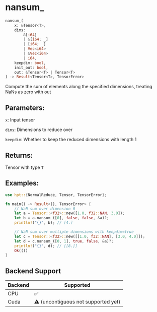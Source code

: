 # nansum_
```rust
nansum_(
    x: &Tensor<T>, 
    dims: 
        &[i64]
        | &[i64; _]
        | [i64; _] 
        | Vec<i64> 
        | &Vec<i64>
        | i64,
    keepdim: bool,
    init_out: bool,
    out: &Tensor<T> | Tensor<T>
) -> Result<Tensor<T>, TensorError>
```
Compute the sum of elements along the specified dimensions, treating NaNs as zero with out

## Parameters:
`x`: Input tensor

`dims`: Dimensions to reduce over

`keepdim`: Whether to keep the reduced dimensions with length 1

## Returns:
Tensor with type `T`

## Examples:
```rust
use hpt::{NormalReduce, Tensor, TensorError};

fn main() -> Result<(), TensorError> {
    // NaN sum over dimension 0
    let a = Tensor::<f32>::new([1.0, f32::NAN, 3.0]);
    let b = a.nansum_([0], false, false, &a)?;
    println!("{}", b); // [4.]

    // NaN sum over multiple dimensions with keepdim=true
    let c = Tensor::<f32>::new([[1.0, f32::NAN], [3.0, 4.0]]);
    let d = c.nansum_([0, 1], true, false, &a)?;
    println!("{}", d); // [[8.]]
    Ok(())
}
```
## Backend Support
| Backend | Supported                           |
|---------|-------------------------------------|
| CPU     | ✅                                   |
| Cuda    | ⚠️ (uncontiguous not supported yet) |